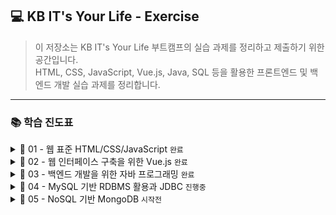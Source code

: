 ## 💻 KB IT's Your Life - Exercise

> 이 저장소는 KB IT's Your Life 부트캠프의 실습 과제를 정리하고 제출하기 위한 공간입니다.  
> HTML, CSS, JavaScript, Vue.js, Java, SQL 등을 활용한
> 프론트엔드 및 백엔드 개발 실습 과제를 정리합니다.


---

### 📚 학습 진도표

<details>
<summary>📕 01 - 웹 표준 HTML/CSS/JavaScript <code>완료</code></summary>
<br>

| 항목                      | 기본 디렉토리     | 제출 | 심화 디렉토리     | 제출 |
|---------------------------|-------------------|:----:|-------------------|:----:|
| 01 HTML 기본 태그         | `01_HTML(기본)`   |  O   | `01_HTML(심화)`   |  O   |
| 02 입력 양식 및 구조 태그 | `02_HTML(기본)`   |  O   | `02_HTML(심화)`   |  O   |
| 03 CSS 기초, 속성         | `03_CSS(기본)`    |  O   | `03_CSS(심화)`    |  O   |
| 04 레이아웃, 반응형 웹    | `04_CSS(기본)`    |  O   | `04_CSS(심화)`    |  O   |
| 05 자바스크립트 기본 문법 | `05_JS(기본)`     |  O   | `05_JS(심화)`     |  O   |
| 06 문서 객체 모델         | `06_DOM(기본)`    |  O   | `06_DOM(심화)`    |  O   |

</details>

<details>
<summary>📙 02 - 웹 인터페이스 구축을 위한 Vue.js <code>완료</code></summary>
<br>

| 항목                     | 기본 디렉토리         | 제출 | 심화 디렉토리         | 제출 |
|--------------------------|------------------------|:----:|------------------------|:----:|
| 01 Node.js 기초          | `01_NODE(기본)`        |  O   | `01_NODE(심화)`        |  O   |
| 01 개발환경, ES6         | `01_VUE(기본)`         |  O   | `01_VUE(심화)`         |  O   |
| 02 템플릿, 디렉티브      | `02_VUE(기본)`         |  O   | `02_VUE(심화)`         |  O   |
| 03 인스턴스 & 이벤트     | `03_VUE(기본)`         |  O   | `03_VUE(심화)`         |  O   |
| 04 부트스트랩            | `04_BOOTSTRAP(기본)`   |  O   | `04_BOOTSTRAP(심화)`   |  X   |
| 05 스타일 처리           | `05_VUE(기본)`         |  O   | `05_VUE(심화)`         |  O   |
| 06 단일 파일 컴포넌트    | `06_VUE(기본)`         |  O   | `06_VUE(심화)`         |  O   |
| 07 컴포넌트 심화         | `07_VUE(기본)`         |  O   | `07_VUE(심화)`         |  O   |
| 08 Composition API       | `08_VUE(기본)`         |  O   | `08_VUE(심화)`         |  O   |
| 09 라우팅                | `09_VUE(기본)`         |  O   | `09_VUE(심화)`         |  O   |
| 10 Axios                 | `10_VUE(기본)`         |  O   | `10_VUE(심화)`         |  O   |
| 11 라우트와 Axios 연동   | `11_VUE(기본)`         |  O   | `11_VUE(심화)`         |  O   |
| 12 Pinia 상태 관리       | `12_VUE(기본)`         |  O   | `12_VUE(심화)`         |  O   |

</details>

<details>
<summary>📒 03 - 백엔드 개발을 위한 자바 프로그래밍 <code>완료</code></summary>
<br>

| 항목                                | 기본 디렉토리     | 제출 | 심화 디렉토리     | 제출 |
|-------------------------------------|--------------------|:----:|--------------------|:----:|
| 01 개발환경, 변수, 타입, 연산자     | `01_JAVA(기본)`    |  O   | `01_JAVA(심화)`    |  O   |
| 02 조건문, 반복문, 참조타입         | `02_JAVA(기본)`    |  O   | `02_JAVA(심화)`    |  O   |
| 03 클래스                           | `03_JAVA(기본)`    |  O   | `03_JAVA(심화)`    |  O   |
| 04 상속                             | `04_JAVA(기본)`    |  O   | `04_JAVA(심화)`    |  O   |
| 05 인터페이스                       | `05_JAVA(기본)`    |  O   | `05_JAVA(심화)`    |  O   |
| 06 중첩 객체                        | `06_JAVA(기본)`    |  O   | `06_JAVA(심화)`    |  O   |
| 07 예외처리, 라이브러리             | `07_JAVA(기본)`    |  O   | `07_JAVA(심화)`    |  O   |
| 08 멀티스레드                       | `08_JAVA(기본)`    |  O   | `08_JAVA(심화)`    |  O   |
| 09 제너릭, 컬렉션                   | `09_JAVA(기본)`    |  O   | `09_JAVA(심화)`    |  O   |
| 10 컬렉션                           | `10_JAVA(기본)`    |  O   | `10_JAVA(심화)`    |  O   |
| 11 람다식                           | `11_JAVA(기본)`    |  O   | `11_JAVA(심화)`    |  O   |
| 12 스트림 요소 처리                 | `12_JAVA(기본)`    |  O   | `12_JAVA(심화)`    |  O   |
| 13 데이터 입출력                    | `13_JAVA(기본)`    |  O   | `13_JAVA(심화)`    |  O   |

</details>

<details>
<summary>📗 04 - MySQL 기반 RDBMS 활용과 JDBC <code>진행중</code></summary>
<br>

| 항목                                | 기본 디렉토리       | 제출 | 심화 디렉토리       | 제출 |
|-------------------------------------|----------------------|:----:|----------------------|:----:|
| 01 DBMS 개요, 설치, 전체 운영 실습     | `01_MySQL(기본)`    |  O   | `01_MySQL(심화)`    |  O   |
| 02 데이터베이스 모델링, MySQL 유틸리티 사용법 | `02_MySQL(기본)`    |  O   | `02_MySQL(심화)`    |  O   |
| 03 SQL 기본                           | `03_MySQL(기본)`    |  O   | `03_MySQL(심화)`    |  O   |
| 04 SQL 고급                           | `04_MySQL(기본)`    |  O   | `04_MySQL(심화)`    |  O   |
| 05 테이블, 뷰                         | `05_MySQL(기본)`    |   O  | `05_MySQL(심화)`    |     |
| 06 인덱스, 사용자 관리                | `06_MySQL(기본)`    |  O   | `06_MySQL(심화)`    |     |
| 07 Java 연동 JDBC 프로그래밍          | `07_MySQL(기본)`    |  O   | `07_MySQL(심화)`    |     |
| 08 Java 연동 JDBC 프로그래밍 - Travel | `08_MySQL(기본)`    |     | `08_MySQL(심화)`    |     |

</details>

<details>
<summary>📘 05 - NoSQL 기반 MongoDB <code>시작전</code></summary>
<br>

| 항목                  | 기본 디렉토리     | 제출 | 심화 디렉토리     | 제출 |
|-----------------------|--------------------|:----:|--------------------|:----:|
| 01 MongoDB            | `01_MONGO(기본)`   |    | `01_MONGO(심화)`   |    |
| 02 몽고DB Java 연동   | `02_MONGO(기본)`   |    | `02_MONGO(심화)`   |    |

</details>
